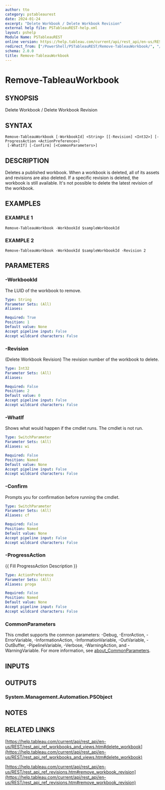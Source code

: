 ```yaml
---
author: tto
category: pstableaurest
date: 2024-01-24
excerpt: "Delete Workbook / Delete Workbook Revision"
external help file: PSTableauREST-help.xml
layout: pshelp
Module Name: PSTableauREST
online version: https://help.tableau.com/current/api/rest_api/en-us/REST/rest_api_ref_workbooks_and_views.htm#delete_workbook
redirect_from: ["/PowerShell/PSTableauREST/Remove-TableauWorkbook/", "/PowerShell/PSTableauREST/remove-tableauworkbook/", "/PowerShell/remove-tableauworkbook/"]
schema: 2.0.0
title: Remove-TableauWorkbook
---
```


# Remove-TableauWorkbook

## SYNOPSIS
Delete Workbook / Delete Workbook Revision

## SYNTAX

```
Remove-TableauWorkbook [-WorkbookId] <String> [[-Revision] <Int32>] [-ProgressAction <ActionPreference>]
 [-WhatIf] [-Confirm] [<CommonParameters>]
```

## DESCRIPTION
Deletes a published workbook.
When a workbook is deleted, all of its assets and revisions are also deleted.
If a specific revision is deleted, the workbook is still available.
It's not possible to delete the latest revision of the workbook.

## EXAMPLES

### EXAMPLE 1
```
Remove-TableauWorkbook -WorkbookId $sampleWorkbookId
```

### EXAMPLE 2
```
Remove-TableauWorkbook -WorkbookId $sampleWorkbookId -Revision 2
```

## PARAMETERS

### -WorkbookId
The LUID of the workbook to remove.

```yaml
Type: String
Parameter Sets: (All)
Aliases:

Required: True
Position: 1
Default value: None
Accept pipeline input: False
Accept wildcard characters: False
```

### -Revision
(Delete Workbook Revision) The revision number of the workbook to delete.

```yaml
Type: Int32
Parameter Sets: (All)
Aliases:

Required: False
Position: 2
Default value: 0
Accept pipeline input: False
Accept wildcard characters: False
```

### -WhatIf
Shows what would happen if the cmdlet runs.
The cmdlet is not run.

```yaml
Type: SwitchParameter
Parameter Sets: (All)
Aliases: wi

Required: False
Position: Named
Default value: None
Accept pipeline input: False
Accept wildcard characters: False
```

### -Confirm
Prompts you for confirmation before running the cmdlet.

```yaml
Type: SwitchParameter
Parameter Sets: (All)
Aliases: cf

Required: False
Position: Named
Default value: None
Accept pipeline input: False
Accept wildcard characters: False
```

### -ProgressAction
{{ Fill ProgressAction Description }}

```yaml
Type: ActionPreference
Parameter Sets: (All)
Aliases: proga

Required: False
Position: Named
Default value: None
Accept pipeline input: False
Accept wildcard characters: False
```

### CommonParameters
This cmdlet supports the common parameters: -Debug, -ErrorAction, -ErrorVariable, -InformationAction, -InformationVariable, -OutVariable, -OutBuffer, -PipelineVariable, -Verbose, -WarningAction, and -WarningVariable. For more information, see [about_CommonParameters](http://go.microsoft.com/fwlink/?LinkID=113216).

## INPUTS

## OUTPUTS

### System.Management.Automation.PSObject
## NOTES

## RELATED LINKS

[https://help.tableau.com/current/api/rest_api/en-us/REST/rest_api_ref_workbooks_and_views.htm#delete_workbook](https://help.tableau.com/current/api/rest_api/en-us/REST/rest_api_ref_workbooks_and_views.htm#delete_workbook)

[https://help.tableau.com/current/api/rest_api/en-us/REST/rest_api_ref_revisions.htm#remove_workbook_revision](https://help.tableau.com/current/api/rest_api/en-us/REST/rest_api_ref_revisions.htm#remove_workbook_revision)

